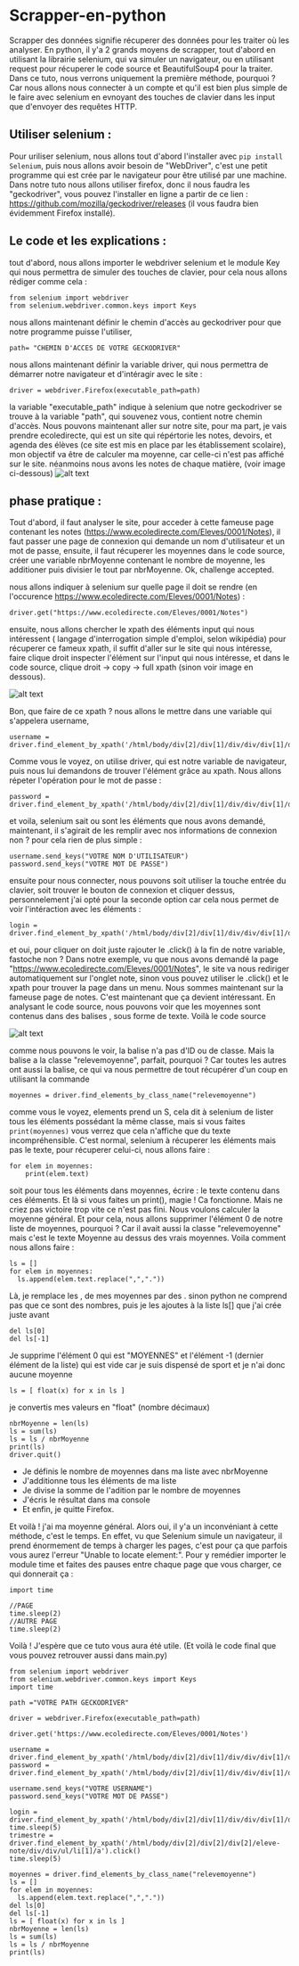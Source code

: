 # Scrapper-en-python
Scrapper des données signifie récuperer des données pour les traiter où les analyser. En python, il y'a 2 grands moyens de scrapper, tout d'abord en utilisant la librairie selenium, qui va simuler un navigateur, ou en utilisant request pour récuperer le code source et BeautifulSoup4 pour la traiter. Dans ce tuto, nous verrons uniquement la première méthode, pourquoi ? Car nous allons nous connecter à un compte et qu'il est bien plus simple de le faire avec selenium en evnoyant des touches de clavier dans les input que d'envoyer des requêtes HTTP.

## Utiliser selenium :

Pour uriliser selenium, nous allons tout d'abord l'installer avec ```pip install Selenium```, puis nous allons avoir besoin de "WebDriver", c'est une petit programme qui est crée par le navigateur pour être utilisé par une machine. Dans notre tuto nous allons utiliser firefox, donc il nous faudra les "geckodriver", vous pouvez l'installer en ligne a partir de ce lien : https://github.com/mozilla/geckodriver/releases (il vous faudra bien évidemment Firefox installé).

## Le code et les explications :

tout d'abord, nous allons importer le webdriver selenium et le module Key qui nous permettra de simuler des touches de clavier, pour cela nous allons rédiger comme cela :

```
from selenium import webdriver
from selenium.webdriver.common.keys import Keys
```
nous allons maintenant définir le chemin d'accès au geckodriver pour que notre programme puisse l'utiliser, 
``` 
path= "CHEMIN D'ACCES DE VOTRE GECKODRIVER"
``` 
nous allons maintenant définir la variable driver, qui nous permettra de démarrer notre navigateur et d'intéragir avec le site :
```
driver = webdriver.Firefox(executable_path=path)
```
la variable "executable_path" indique à selenium que notre geckodriver se trouve à la variable "path", qui souvenez vous, contient notre chemin d'accès.
Nous pouvons maintenant aller sur notre site, pour ma part, je vais prendre ecoledirecte, qui est un site qui répértorie les notes, devoirs, et agenda des élèves (ce site est mis en place par les établissement scolaire), mon objectif va être de calculer ma moyenne, car celle-ci n'est pas affiché sur le site. néanmoins nous avons les notes de chaque matière, (voir image ci-dessous)
![alt text](https://github.com/Lun4rIum/Scrapper-en-python/blob/main/images/Capture%20d’écran%202021-12-05%20151419.png?raw=true)

## phase pratique :

Tout d'abord, il faut analyser le site, pour acceder à cette fameuse page contenant les notes (https://www.ecoledirecte.com/Eleves/0001/Notes), il faut passer une page de connexion qui demande un nom d'utilisateur et un mot de passe, ensuite, il faut récuperer les moyennes dans le code source, créer une variable nbrMoyenne contenant le nombre de moyenne, les additioner puis divisier le tout par nbrMoyenne. Ok, challenge accepted.

nous allons indiquer à selenium sur quelle page il doit se rendre (en l'occurence https://www.ecoledirecte.com/Eleves/0001/Notes) :
```
driver.get("https://www.ecoledirecte.com/Eleves/0001/Notes")
```
ensuite, nous allons chercher le xpath des éléments input qui nous intéressent ( langage d'interrogation simple d'emploi, selon wikipédia)
pour récuperer ce fameux xpath, il suffit d'aller sur le site qui nous intéresse, faire clique droit inspecter l'élément sur l'input qui nous intéresse, et dans le code source, clique droit -> copy -> full xpath (sinon voir image en dessous).

![alt text](https://github.com/Lun4rIum/Scrapper-en-python/blob/main/images/2021-12-05%2015-20-47.gif?raw=true)

Bon, que faire de ce xpath ? nous allons le mettre dans une variable qui s'appelera username,

```
username = driver.find_element_by_xpath('/html/body/div[2]/div[1]/div/div/div[1]/div[3]/form/input[1]')
```
Comme vous le voyez, on utilise driver, qui est notre variable de navigateur, puis nous lui demandons de trouver l'élément grâce au xpath.
Nous allons répeter l'opération pour le mot de passe :
```
password = driver.find_element_by_xpath('/html/body/div[2]/div[1]/div/div/div[1]/div[3]/form/input[2]')
```
et voila, selenium sait ou sont les éléments que nous avons demandé, maintenant, il s'agirait de les remplir avec nos informations de connexion non ? 
pour cela rien de plus simple :

```
username.send_keys("VOTRE NOM D'UTILISATEUR")
password.send_keys("VOTRE MOT DE PASSE")
```
ensuite pour nous connecter, nous pouvons soit utiliser la touche entrée du clavier, soit trouver le bouton de connexion et cliquer dessus, personnelement j'ai opté pour la seconde option car cela nous permet de voir l'intéraction avec les éléments :

```
login = driver.find_element_by_xpath('/html/body/div[2]/div[1]/div/div/div[1]/div[3]/form/button').click()
```
et oui, pour cliquer on doit juste rajouter le .click() à la fin de notre variable, fastoche non ?
Dans notre exemple, vu que nous avons demandé la page "https://www.ecoledirecte.com/Eleves/0001/Notes", le site va nous rediriger automatiquement sur l'onglet note, sinon vous pouvez utiliser le .click() et le xpath pour trouver la page dans un menu.
Nous sommes maintenant sur la fameuse page de notes. C'est maintenant que ça devient intéressant. En analysant le code source, nous pouvons voir que les moyennes sont contenus dans des balises <span>, sous forme de texte. Voilà le code source
  
![alt text]( https://github.com/Lun4rIum/Scrapper-en-python/blob/main/images/Capture%20d’écran%202021-12-05%20153723.png?raw=true)
 
comme nous pouvons le voir, la balise <span> n'a pas d'ID ou de classe. Mais la balise <td> a la classe "relevemoyenne", parfait, pourquoi ? Car toutes les autres ont aussi la balise, ce qui va nous permettre de tout récupérer d'un coup en utilisant la commande
```
moyennes = driver.find_elements_by_class_name("relevemoyenne")
```
comme vous le voyez, elements prend un S, cela dit à selenium de lister tous les éléments possédant la même classe, mais si vous faites ``` print(moyennes)``` vous verrez que cela n'affiche que du texte incompréhensible. C'est normal, selenium à récuperer les éléments mais pas le texte, pour récuperer celui-ci, nous allons faire :
```
for elem in moyennes:
    print(elem.text)
```
soit pour tous les éléments dans moyennes, écrire : le texte contenu dans ces éléments. Et là si vous faites un print(), magie ! Ca fonctionne. Mais ne criez pas victoire trop vite ce n'est pas fini. Nous voulons calculer la moyenne général. Et pour cela, nous allons supprimer l'élément 0 de notre liste de moyennes, pourquoi ? Car il avait aussi la classe "relevemoyenne" mais c'est le texte Moyenne au dessus des vrais moyennes. Voila comment nous allons faire :
  
```
ls = []
for elem in moyennes:
  ls.append(elem.text.replace(",","."))
```
Là, je remplace les , de mes moyennes par des . sinon python ne comprend pas que ce sont des nombres, puis je les ajoutes à la liste ls[] que j'ai crée juste avant
```
del ls[0]
del ls[-1]
```
Je supprime l'élément 0 qui est "MOYENNES" et l'élément -1 (dernier élément de la liste) qui est vide car je suis dispensé de sport et je n'ai donc aucune moyenne
```
ls = [ float(x) for x in ls ]
``` 
je convertis mes valeurs en "float" (nombre décimaux)
  
```
nbrMoyenne = len(ls)
ls = sum(ls)
ls = ls / nbrMoyenne
print(ls)
driver.quit()
```
- Je définis le nombre de moyennes dans ma liste avec nbrMoyenne
- J'additionne tous les éléments de ma liste
- Je divise la somme de l'adition par le nombre de moyennes
- J'écris le résultat dans ma console
- Et enfin, je quitte Firefox.
  
 Et voilà ! j'ai ma moyenne général. Alors oui, il y'a un inconvéniant à cette méthode, c'est le temps. En effet, vu que Selenium simule un navigateur, il prend énormement de temps à charger les pages, c'est pour ça que parfois vous aurez l'erreur "Unable to locate element:". Pour y remédier importer le module time et faites des pauses entre chaque page que vous charger, ce qui donnerait ça :
  
```
import time
  
//PAGE
time.sleep(2)
//AUTRE PAGE
time.sleep(2)
```
  
Voilà ! J'espère que ce tuto vous aura été utile. (Et voilà le code final que vous pouvez retrouver aussi dans main.py)
  
```
from selenium import webdriver
from selenium.webdriver.common.keys import Keys
import time

path ="VOTRE PATH GECKODRIVER"

driver = webdriver.Firefox(executable_path=path)

driver.get('https://www.ecoledirecte.com/Eleves/0001/Notes')

username = driver.find_element_by_xpath('/html/body/div[2]/div[1]/div/div/div[1]/div[3]/form/input[1]')
password = driver.find_element_by_xpath('/html/body/div[2]/div[1]/div/div/div[1]/div[3]/form/input[2]')

username.send_keys("VOTRE USERNAME")
password.send_keys("VOTRE MOT DE PASSE")

login = driver.find_element_by_xpath('/html/body/div[2]/div[1]/div/div/div[1]/div[3]/form/button').click()
time.sleep(5)
trimestre = driver.find_element_by_xpath('/html/body/div[2]/div[2]/div[2]/eleve-note/div/div/ul/li[1]/a').click()
time.sleep(5)

moyennes = driver.find_elements_by_class_name("relevemoyenne")
ls = []
for elem in moyennes:
  ls.append(elem.text.replace(",","."))
del ls[0]
del ls[-1]
ls = [ float(x) for x in ls ]
nbrMoyenne = len(ls)
ls = sum(ls)
ls = ls / nbrMoyenne
print(ls)
```


    
